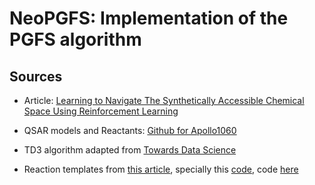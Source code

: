 # NeoPGFS: Implementation of the PGFS algorithm

## Sources
* Article: [Learning to Navigate The Synthetically Accessible Chemical Space Using Reinforcement Learning](http://proceedings.mlr.press/v119/gottipati20a.html)

* QSAR models and Reactants: [Github for Apollo1060](https://github.com/99andBeyond/Apollo1060)

* TD3 algorithm adapted from [Towards Data Science](https://towardsdatascience.com/td3-learning-to-run-with-ai-40dfc512f93)

* Reaction templates from [this article](https://www.nature.com/articles/s42256-019-0067-7), specially this [code](https://codeocean.com/capsule/8271554/tree/v1), code [here](https://github.com/djbyrne/TD3)